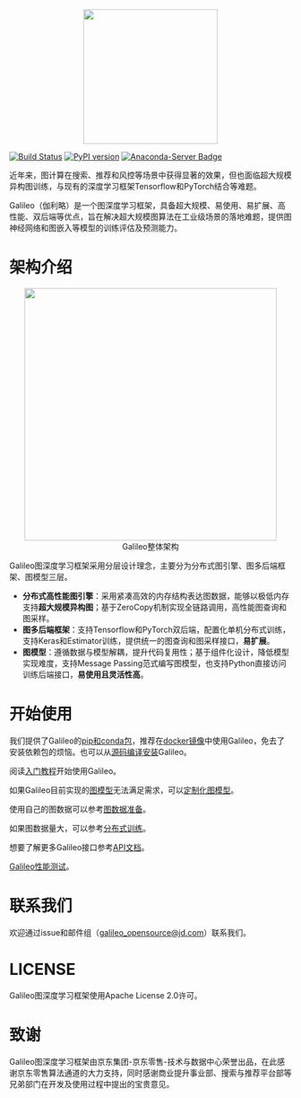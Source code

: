 <div align="center">
  <img src="docs/imgs/logo.jpg" height="240" />
</div>

[![Build Status](https://app.travis-ci.com/JDGalileo/galileo.svg?branch=main)](https://app.travis-ci.com/JDGalileo/galileo)
[![PyPI version](https://badge.fury.io/py/jdgalileo.svg)](https://badge.fury.io/py/jdgalileo)
[![Anaconda-Server Badge](https://anaconda.org/jdgalileo/jdgalileo/badges/version.svg)](https://anaconda.org/jdgalileo/jdgalileo)

近年来，图计算在搜索、推荐和风控等场景中获得显著的效果，但也面临超大规模异构图训练，与现有的深度学习框架Tensorflow和PyTorch结合等难题。

Galileo（伽利略）是一个图深度学习框架，具备超大规模、易使用、易扩展、高性能、双后端等优点，旨在解决超大规模图算法在工业级场景的落地难题，提供图神经网络和图嵌入等模型的训练评估及预测能力。

# 架构介绍

<div align="center">
    <img src="docs/imgs/arch.jpg" height="450" /><br/>
    Galileo整体架构
</div>

Galileo图深度学习框架采用分层设计理念，主要分为分布式图引擎、图多后端框架、图模型三层。
- **分布式高性能图引擎**：采用紧凑高效的内存结构表达图数据，能够以极低内存支持**超大规模异构图**；基于ZeroCopy机制实现全链路调用，高性能图查询和图采样。
- **图多后端框架**：支持Tensorflow和PyTorch双后端，配置化单机分布式训练，支持Keras和Estimator训练，提供统一的图查询和图采样接口，**易扩展**。
- **图模型**：遵循数据与模型解耦，提升代码复用性；基于组件化设计，降低模型实现难度，支持Message Passing范式编写图模型，也支持Python直接访问训练后端接口，**易使用且灵活性高**。


# 开始使用
我们提供了Galileo的[pip和conda包](docs/pip.md)，推荐在[docker镜像](https://hub.docker.com/r/jdgalileo/galileo)中使用Galileo，免去了安装依赖包的烦恼。也可以从[源码编译安装](docs/install.md)Galileo。

阅读[入门教程](docs/introduce.md)开始使用Galileo。

如果Galileo目前实现的[图模型](examples/README.md)无法满足需求，可以[定制化图模型](docs/custom.md)。

使用自己的图数据可以参考[图数据准备](docs/data_prepare.md)。

如果图数据量大，可以参考[分布式训练](docs/train.md)。

想要了解更多Galileo接口参考[API文档](docs/api.md)。

[Galileo性能测试](docs/performance.md)。

# 联系我们
欢迎通过issue和邮件组（galileo_opensource@jd.com）联系我们。

# LICENSE
Galileo图深度学习框架使用Apache License 2.0许可。

# 致谢
Galileo图深度学习框架由京东集团-京东零售-技术与数据中心荣誉出品，在此感谢京东零售算法通道的大力支持，同时感谢商业提升事业部、搜索与推荐平台部等兄弟部门在开发及使用过程中提出的宝贵意见。

